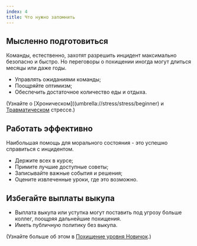 ```yaml
---
index: 4
title: Что нужно запомнить
---
```

## Мысленно подготовиться

Команды, естественно, захотят разрешить инцидент максимально безопасно и быстро. Но переговоры о похищении иногда могут длиться месяцы или даже годы.

*   Управлять ожиданиями команды;
*   Поощряйте оптимизм;
*   Обеспечить достаточное количество еды и отдыха.

(Узнайте о [Хроническом]((umbrella://stress/stress/beginner) и [Травматическом](umbrella://stress/stress/advanced) стрессе.)

## Работать эффективно

Наибольшая помощь для морального состояния - это успешно справиться с инцидентом.

*   Держите всех в курсе;
*   Примите лучшие доступные советы;
*   Записывайте важные события и решения;
*   Оцените извлеченные уроки, где это возможно.

## Избегайте выплаты выкупа

*   Выплата выкупа или уступка могут поставить под угрозу больше коллег, поощряя дальнейшие похищения.
*   Иметь публичную политику без выкупа.

(Узнайте больше об этом в [Похищение уровня Новичок](umbrella://incident-response/kidnapping/beginner).)